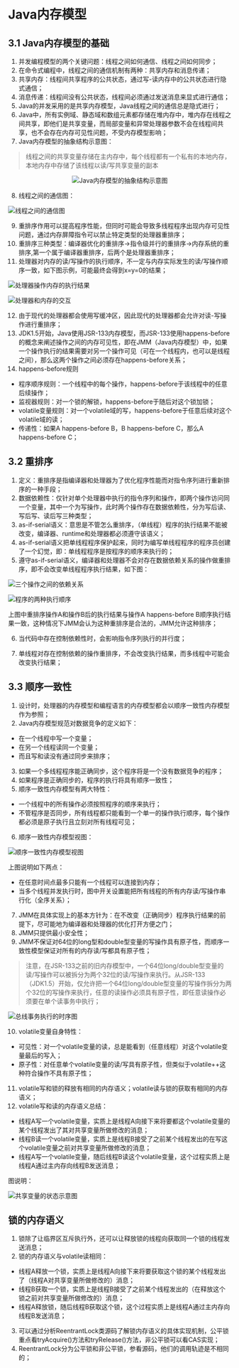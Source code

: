 # Java内存模型

## 3.1 Java内存模型的基础

1. 并发编程模型的两个关键问题：线程之间如何通信、线程之间如何同步；
2. 在命令式编程中，线程之间的通信机制有两种：共享内存和消息传递；
3. 共享内存：线程间共享程序的公共状态，通过写-读内存中的公共状态进行隐式通信；
4. 消息传递：线程间没有公共状态，线程间必须通过发送消息来显式进行通信；
5. Java的并发采用的是共享内存模型，Java线程之间的通信总是隐式进行；
6. Java中，所有实例域、静态域和数组元素都存储在堆内存中，堆内存在线程之间共享，即他们是共享变量，而局部变量和异常处理器参数不会在线程间共享，也不会存在内存可见性问题，不受内存模型影响；
7. Java内存模型的抽象结构示意图：

>线程之间的共享变量存储在主内存中，每个线程都有一个私有的本地内存，本地内存中存储了该线程以读/写共享变量的副本

<div align=center><img src="images/1.jpg" alt="Java内存模型的抽象结构示意图"/></div>

8. 线程之间的通信图：

![线程之间的通信图](images/2.jpg)

9. 重排序作用可以提高程序性能，但同时可能会导致多线程程序出现内存可见性问题，通过内存屏障指令可以禁止特定类型的处理器重排序；
10. 重排序三种类型：编译器优化的重排序->指令级并行的重排序->内存系统的重排序,第一个属于编译器重排序，后两个是处理器重排序；
11. 处理器对内存的读/写操作的执行顺序，不一定与内存实际发生的读/写操作顺序一致，如下图示例，可能最终会得到x=y=0的结果；

![处理器操作内存的执行结果](images/3.png)

![处理器和内存的交互](images/4.png)

12. 由于现代的处理器都会使用写缓冲区，因此现代的处理器都会允许对读-写操作进行重排序；
13. JDK1.5开始，Java使用JSR-133内存模型，而JSR-133使用happens-before的概念来阐述操作之间的内存可见性，即在JMM（Java内存模型）中，如果一个操作执行的结果需要对另一个操作可见（可在一个线程内，也可以是线程之间），那么这两个操作之间必须存在happens-before关系；
14. happens-before规则

* 程序顺序规则：一个线程中的每个操作，happens-before于该线程中的任意后续操作；
* 监视器规则：对一个锁的解锁，happens-before于随后对这个锁加锁；
* volatile变量规则：对一个volatile域的写，happens-before于任意后续对这个volatile域的读；
* 传递性：如果A happens-before B，B happens-before C，那么A happens-before C；



## 3.2 重排序

1. 定义：重排序是指编译器和处理器为了优化程序性能而对指令序列进行重新排序的一种手段；
2. 数据依赖性：仅针对单个处理器中执行的指令序列和操作，即两个操作访问同一个变量，其中一个为写操作，此时两个操作存在数据依赖性，分为写后读、写后写、读后写三种类型；
3. as-if-serial语义：意思是不管怎么重排序，（单线程）程序的执行结果不能被改变，编译器、runtime和处理器都必须遵守该语义；
4. as-if-serial语义把单线程程序保护起来，同时为编写单线程程序的程序员创建了一个幻觉，即：单线程程序是按程序的顺序来执行的；
5. 遵守as-if-serial语义，编译器和处理器不会对存在数据依赖关系的操作做重排序，即不会改变单线程程序执行结果，如下图：

![三个操作之间的依赖关系](images/5.png)

![程序的两种执行顺序](images/6.png)

上图中重排序操作A和操作B后的执行结果与操作A happens-before B顺序执行结果一致，这种情况下JMM会认为这种重排序是合法的，JMM允许这种排序；

6. 当代码中存在控制依赖性时，会影响指令序列执行的并行度；

7. 单线程对存在控制依赖的操作重排序，不会改变执行结果，而多线程中可能会改变执行结果；


## 3.3 顺序一致性

1. 设计时，处理器的内存模型和编程语言的内存模型都会以顺序一致性内存模型作为参照；
2. Java内存模型规范对数据竞争的定义如下：

* 在一个线程中写一个变量；
* 在另一个线程读同一个变量；
* 而且写和读没有通过同步来排序；

3. 如果一个多线程程序能正确同步，这个程序将是一个没有数据竞争的程序；
4. 如果程序是正确同步的，程序的执行将具有顺序一致性；
5. 顺序一致性内存模型有两大特性：

* 一个线程中的所有操作必须按照程序的顺序来执行；
* 不管程序是否同步，所有线程都只能看到一个单一的操作执行顺序，每个操作都必须是原子执行且立刻对所有线程可见；

6. 顺序一致性内存模型视图：

![顺序一致性内存模型视图](images/7.png)

上图说明如下两点：

* 在任意时间点最多只能有一个线程可以连接到内存；
* 当多个线程并发执行时，图中开关设置能把所有线程的所有内存读/写操作串行化（全序关系）；

7. JMM在具体实现上的基本方针为：在不改变（正确同步）程序执行结果的前提下，尽可能地为编译器和处理器的优化打开方便之门；
8. JMM只提供最小安全性；
9. JMM不保证对64位的long型和double型变量的写操作具有原子性，而顺序一致性模型保证对所有的内存读/写都具有原子性；

> 注意，在JSR-133之前的旧内存模型中，一个64位long/double型变量的读/写操作可以被拆分为两个32位的读/写操作来执行。从JSR-133（JDK1.5）开始，仅允许把一个64位long/double型变量的写操作拆分为两个32位的写操作来执行，任意的读操作必须具有原子性，即任意读操作必须要在单个读事务中执行；

![总线事务执行的时序图](images/8.png)

10. volatile变量自身特性：

* 可见性：对一个volatile变量的读，总是能看到（任意线程）对这个volatile变量最后的写入；
* 原子性：对任意单个volatile变量的读/写具有原子性，但类似于volatile++这种符合操作不具有原子性；

11. volatile写和锁的释放有相同的内存语义；volatile读与锁的获取有相同的内存语义；
12. volatile写和读的内存语义总结：

- 线程A写一个volatile变量，实质上是线程A向接下来将要都这个volatile变量的某个线程发出了其对共享变量所做修改的消息；
- 线程B读一个volatile变量，实质上是线程B接受了之前某个线程发出的在写这个volatile变量之前对共享变量所做修改的消息；
- 线程A写一个volatile变量，随后线程B读这个volatile变量，这个过程实质上是线程A通过主内存向线程B发送消息；

图说明：

![共享变量的状态示意图](images/9.png)


## 锁的内存语义

1. 锁除了让临界区互斥执行外，还可以让释放锁的线程向获取同一个锁的线程发送消息；
2. 锁的内存语义与volatile读相同：

* 线程A释放一个锁，实质上是线程A向接下来将要获取这个锁的某个线程发出了（线程A对共享变量所做修改的）消息；
* 线程B获取一个锁，实质上是线程B接受了之前某个线程发出的（在释放这个锁之前对共享变量所做修改的）消息；
* 线程A释放锁，随后线程B获取这个锁，这个过程实质上是线程A通过主内存向线程B发送消息；

3. 可以通过分析ReentrantLock类源码了解锁内存语义的具体实现机制，公平锁重点看tryAcquire()方法和tryRelease()方法，非公平锁可以看CAS实现；
4. ReentrantLock分为公平锁和非公平锁，参看源码，他们的调用轨迹是不相同的；